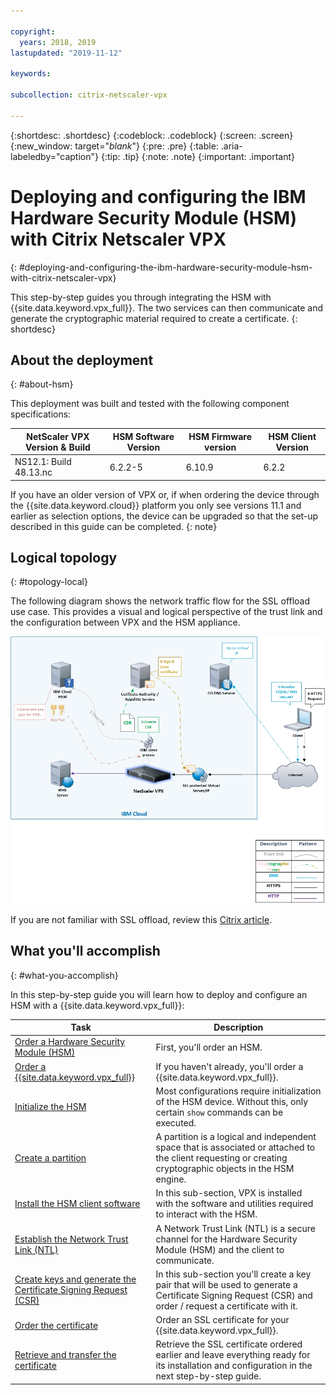 ```yaml
---

copyright:
  years: 2018, 2019
lastupdated: "2019-11-12"

keywords:

subcollection: citrix-netscaler-vpx

---
```


{:shortdesc: .shortdesc}
{:codeblock: .codeblock}
{:screen: .screen}
{:new_window: target="_blank_"}
{:pre: .pre}
{:table: .aria-labeledby="caption"}
{:tip: .tip}
{:note: .note}
{:important: .important}

# Deploying and configuring the IBM Hardware Security Module (HSM) with Citrix Netscaler VPX
{: #deploying-and-configuring-the-ibm-hardware-security-module-hsm-with-citrix-netscaler-vpx}

This step-by-step guides you through integrating the HSM with {{site.data.keyword.vpx_full}}. The two services can then communicate and generate the cryptographic material required to create a certificate.
{: shortdesc}

## About the deployment
{: #about-hsm}

This deployment was built and tested with the following component specifications:

| NetScaler VPX Version & Build	| HSM Software Version | HSM Firmware version | HSM Client Version |
| ------------- | ------------- | ------------- | ------------- |
| NS12.1: Build 48.13.nc | 6.2.2-5 | 6.10.9 | 6.2.2 |

If you have an older version of VPX or, if when ordering the device through the {{site.data.keyword.cloud}} platform you only see versions 11.1 and earlier as selection options, the device can be upgraded so that the set-up described in this guide can be completed.
{: note}

## Logical topology
{: #topology-local}

The following diagram shows the network traffic flow for the SSL offload use case. This provides a visual and logical perspective of the trust link and the configuration between VPX and the HSM appliance.

![Network Flows Topology](images/network-flows-logical-topology.jpg)

If you are not familiar with SSL offload, review this [Citrix article](https://docs.citrix.com/en-us/netscaler/12-1/ssl.html).

## What you'll accomplish
{: #what-you-accomplish}

In this step-by-step guide you will learn how to deploy and configure an HSM with a {{site.data.keyword.vpx_full}}:

Task  | Description
------------- | -------------
[Order a Hardware Security Module (HSM)](/docs/citrix-netscaler-vpx?topic=citrix-netscaler-vpx-order-the-ibm-hardware-security-module-hsm-) | First, you'll order an HSM.
[Order a {{site.data.keyword.vpx_full}}](/docs/citrix-netscaler-vpx?topic=citrix-netscaler-vpx-order-a-citrix-netscaler-vpx) | If you haven't already, you'll order a {{site.data.keyword.vpx_full}}.
[Initialize the HSM](/docs/citrix-netscaler-vpx?topic=citrix-netscaler-vpx-initialize-ibm-hardware-security-module-hsm-) | Most configurations require initialization of the HSM device. Without this, only certain `show` commands can be executed.
[Create a partition](/docs/citrix-netscaler-vpx?topic=citrix-netscaler-vpx-create-a-partition) | A partition is a logical and independent space that is associated or attached to the client requesting or creating cryptographic objects in the HSM engine.
[Install the HSM client software](/docs/citrix-netscaler-vpx?topic=citrix-netscaler-vpx-install-the-ibm-hardware-security-module-hsm-client-software) | In this sub-section, VPX is installed with the software and utilities required to interact with the HSM. |
[Establish the Network Trust Link (NTL)](/docs/citrix-netscaler-vpx?topic=citrix-netscaler-vpx-establish-a-network-trust-link-ntl-) | A Network Trust Link (NTL) is a secure channel for the Hardware Security Module (HSM) and the client to communicate. |
[Create keys and generate the Certificate Signing Request (CSR)](/docs/citrix-netscaler-vpx?topic=citrix-netscaler-vpx-create-keys-and-generate-the-certificate-signing-request-csr-) | In this sub-section you'll create a key pair that will be used to generate a Certificate Signing Request (CSR) and order / request a certificate with it. |
[Order the certificate](/docs/citrix-netscaler-vpx?topic=citrix-netscaler-vpx-order-an-ssl-certificate) | Order an SSL certificate for your {{site.data.keyword.vpx_full}}.
[Retrieve and transfer the certificate](/docs/citrix-netscaler-vpx?topic=citrix-netscaler-vpx-retrieve-and-transfer-the-certificate) | Retrieve the SSL certificate ordered earlier and leave everything ready for its installation and configuration in the next step-by-step guide.
